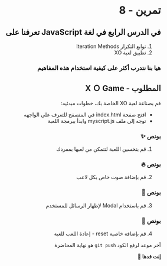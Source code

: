 <div dir="rtl">

# تمرين - 8

## في الدرس الرابع في لغة JavaScript تعرفنا على

1. توابع التكرار Iteration Methods
2. تطبيق لعبة XO

### هيا بنا نتدرب أكثر على كيفية استخدام هذه المفاهيم

## المطلوب - X Ｏ Game

قم بصناعة لعبة XO الخاصة بك، خطوات مبدئيه: 

  - افتح صفحة index.html في المتصفح للتعرف على الواجهه
  - توجه إلى ملف myscript.js وابدأ ببرمجة اللعبة

### بونص ✨

1. قم بتحسين اللعبة لتتمكن من لعبها بمفردك

### بونص 🔥

2. قم بإضافة صوت خاص بكل لاعب

### بونص 🏅

3. قم باستخدام Modal لإظهار الرسائل للمستخدم

### بونص 👑

4. قم بإضافة خاصية reset - إعادة اللعب للعبة

آخر موعد لرفع الكود `git push` هو نهاية المحاضرة

<b>إنت قدها 💪</b>

</div>
